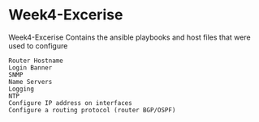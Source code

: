 # Week4-Excerise
Week4-Excerise
Contains the ansible playbooks and host files that were used to configure 
  
    Router Hostname
    Login Banner
    SNMP
    Name Servers
    Logging
    NTP
    Configure IP address on interfaces
    Configure a routing protocol (router BGP/OSPF)
